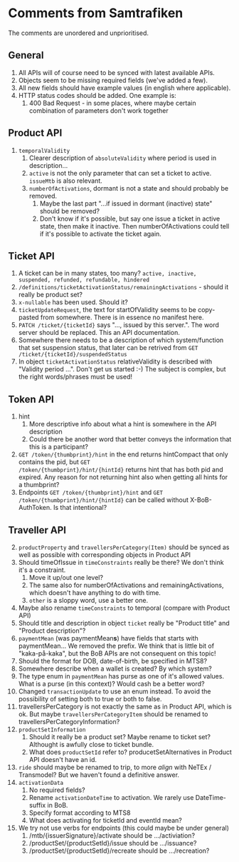 # Comments from Samtrafiken

The comments are unordered and unprioritised.

## General

1. All APIs will of course need to be synced with latest available APIs.
2. Objects seem to be missing required fields (we've added a few).
3. All new fields should have example values (in english where applicable).
4. HTTP status codes should be added. One example is:
   1. 400 Bad Request - in some places, where maybe certain combination of parameters don't work together

## Product API

1. <code>temporalValidity</code>
   1. Clearer description of <code>absoluteValidity</code> where period is used in description...
   2. <code>active</code> is not the only parameter that can set a ticket to active. <code>issueMtb</code> is also relevant.
   3. <code>numberOfActivations</code>, dormant is not a state and should probably be removed.
      1. Maybe the last part "...if issued in dormant (inactive) state" should be removed?
      2. Don't know if it's possible, but say one issue a ticket in active state, then make it inactive. Then numberOfActivations could tell if it's possible to activate the ticket again.

## Ticket API

1. A ticket can be in many states, too many? <code>active, inactive, suspended, refunded, refundable, hindered</code>
2. <code>/definitions/ticketActivationStatus/remainingActivations</code> - should it really be product set?
3. <code>x-nullable</code> has been used. Should it?
4. <code>ticketUpdateRequest</code>, the text for startOfValidity seems to be copy-pasted from somewhere. There is in essence no manifest here.
5. <code>PATCH /ticket/{ticketId}</code> says "..., issued by this server.". The word server should be replaced. This an API documentation.
6. Somewhere there needs to be a description of which system/function that set suspension status, that later can be retrived from <code>GET /ticket/{ticketId}/suspendedStatus</code>
7. In object <code>ticketActivationStatus</code> relativeValidity is described with "Validity period ...". Don't get us started :-) The subject is complex, but the right words/phrases must be used!

## Token API

1. hint
   1. More descriptive info about what a hint is somewhere in the API description
   2. Could there be another word that better conveys the information that this is a participant?
2. <code>GET /token/{thumbprint}/hint</code> in the end returns hintCompact that only contains the pid, but <code>GET /token/{thumbprint}/hint/{hintId}</code> returns hint that has both pid and expired. Any reason for not returning hint also when getting all hints for a thumbprint?
3. Endpoints <code>GET /token/{thumbprint}/hint</code> and <code>GET /token/{thumbprint}/hint/{hintId}</code> can be called without X-BoB-AuthToken. Is that intentional?
  
## Traveller API

2. <code>productProperty</code> and <code>travellersPerCategory(Item)</code> should be synced as well as possible with corresponding objects in Product API
3. Should timeOfIssue in <code>timeConstraints</code> really be there? We don't think it's a constraint.
   1. Move it up/out one level?
   2. The same also for numberOfActivations and remainingActivations, which doesn't have anything to do with time.
   3. <code>other</code> is a sloppy word, use a better one.
4. Maybe also rename <code>timeConstraints</code> to temporal (compare with Product API)  
5. Should title and description in object <code>ticket</code> really be "Product title" and "Product description"?
6. <code>paymentMean</code> (was paymentMean**s**) have fields that starts with paymentMean... We removed the prefix. We think that is little bit of "kaka-på-kaka", but the BoB APIs are not consequent on this topic!
7. Should the format for DOB, date-of-birth, be specified in MTS8?
8. Somewhere describe when a wallet is created? By which system?
9. The type enum in <code>paymentMean</code> has purse as one of it's allowed values. What is a purse (in this context)? Would cash be a better word?
10. Changed <code>transactionUpdate</code> to use an enum instead. To avoid the possibility of setting both to true or both to false.
11. travellersPerCategory is not exactly the same as in Product API, which is ok. But maybe <code>travellersPerCategoryItem</code> should be renamed to travellersPerCategoryInformation?
12. <code>productSetInformation</code>
    1. Should it really be a product set? Maybe rename to ticket set? Althought is awfully close to ticket bundle.
    2. What does <code>productSetId</code> refer to? producetSetAlternatives in Product API doesn't have an id.
13. <code>ride</code> should maybe be renamed to trip, to more *align* with NeTEx / Transmodel? But we haven't found a definitive answer.
14. <code>activationData</code>
    1. No required fields?
    2. Rename <code>activationDateTime</code> to activation. We rarely use DateTime-suffix in BoB.
    3. Specify format according to MTS8 
    4. What does activating for ticketId and eventId mean?
15. We try not use verbs for endpoints (this could maybe be under general)
    1. /mtb/{issuerSignature}/activate should be .../activiation?
    2. /productSet/{productSetId}/issue should be .../issuance?
    3. /productSet/{productSetId}/recreate should be .../recreation?
